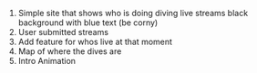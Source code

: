1. Simple site that shows who is doing diving live streams
    black background with blue text (be corny)
2. User submitted streams
3. Add feature for whos live at that moment
4. Map of where the dives are
5. Intro Animation